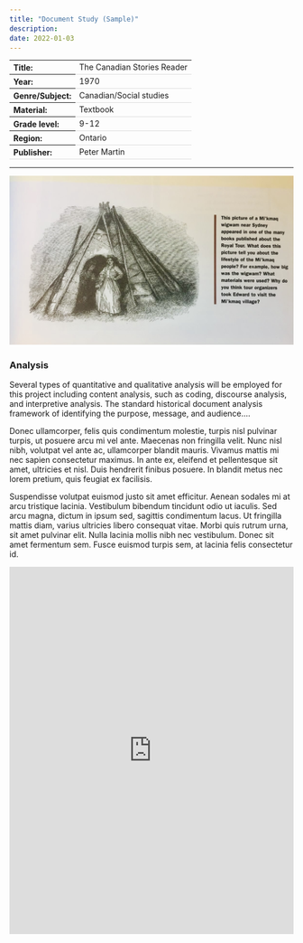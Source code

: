 ```yaml
---
title: "Document Study (Sample)"
description: 
date: 2022-01-03
---
```


<html>
<head>
<style>
th {
  text-align: left;
}
tr {
  border-bottom: 1px solid #ddd;
}
</style>
</head>
<body>

<table>
<tr>
<th>Title:</th>
<td>The Canadian Stories Reader</td>
</tr>
<tr>
<th>Year:</th>
<td>1970</td>
</tr>
<tr>
<th>Genre/Subject:</th>
<td>Canadian/Social studies</td>
</tr>
<tr>
<th>Material:</th>
<td>Textbook</td>
</tr>
<tr>
<th>Grade level:</th>
<td>9-12</td>
</tr>
<tr>
<th>Region:</th>
<td>Ontario</td>
</tr>
<tr>
<th>Publisher:</th>
<td>Peter Martin</td>
</tr>
</table>

---

![Wigwam schoolbook illustration](../img/wigwam.jpeg)

### Analysis
Several types of quantitative and qualitative analysis will be employed for this project including content analysis, such as coding, discourse analysis, and interpretive analysis. The standard historical document analysis framework of identifying the purpose, message, and audience....


Donec ullamcorper, felis quis condimentum molestie, turpis nisl pulvinar turpis, ut posuere arcu mi vel ante. Maecenas non fringilla velit. Nunc nisl nibh, volutpat vel ante ac, ullamcorper blandit mauris. Vivamus mattis mi nec sapien consectetur maximus. In ante ex, eleifend et pellentesque sit amet, ultricies et nisl. Duis hendrerit finibus posuere. In blandit metus nec lorem pretium, quis feugiat ex facilisis.

Suspendisse volutpat euismod justo sit amet efficitur. Aenean sodales mi at arcu tristique lacinia. Vestibulum bibendum tincidunt odio ut iaculis. Sed arcu magna, dictum in ipsum sed, sagittis condimentum lacus. Ut fringilla mattis diam, varius ultricies libero consequat vitae. Morbi quis rutrum urna, sit amet pulvinar elit. Nulla lacinia mollis nibh nec vestibulum. Donec sit amet fermentum sem. Fusce euismod turpis sem, at lacinia felis consectetur id.






<iframe src='https://cdn.knightlab.com/libs/timeline3/latest/embed/index.html?source=1PvcYDRdwoR-NM7lUlYzJAWV1kcKP1GZ-1F1qHdYScL4&font=Default&lang=en&initial_zoom=2&height=650' width='100%' height='650' webkitallowfullscreen mozallowfullscreen allowfullscreen frameborder='0'></iframe>